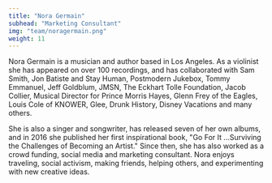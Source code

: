 ```yaml
---
title: "Nora Germain"
subhead: "Marketing Consultant"
img: "team/noragermain.png"
weight: 11
---
```

Nora Germain is a musician and author based in Los Angeles. As a violinist she has appeared on over 100 recordings, and has collaborated with Sam Smith, Jon Batiste and Stay Human, Postmodern Jukebox, Tommy Emmanuel, Jeff Goldblum, JMSN, The Eckhart Tolle Foundation, Jacob Collier, Musical Director for Prince Morris Hayes, Glenn Frey of the Eagles, Louis Cole of KNOWER, Glee, Drunk History, Disney Vacations and many others.


She is also a singer and songwriter, has released seven of her own albums, and in 2016 she published her first inspirational book, "Go For It ...Surviving the Challenges of Becoming an Artist." Since then, she has also worked as a crowd funding, social media and marketing consultant. Nora enjoys traveling, social activism, making friends, helping others, and experimenting with new creative ideas.
